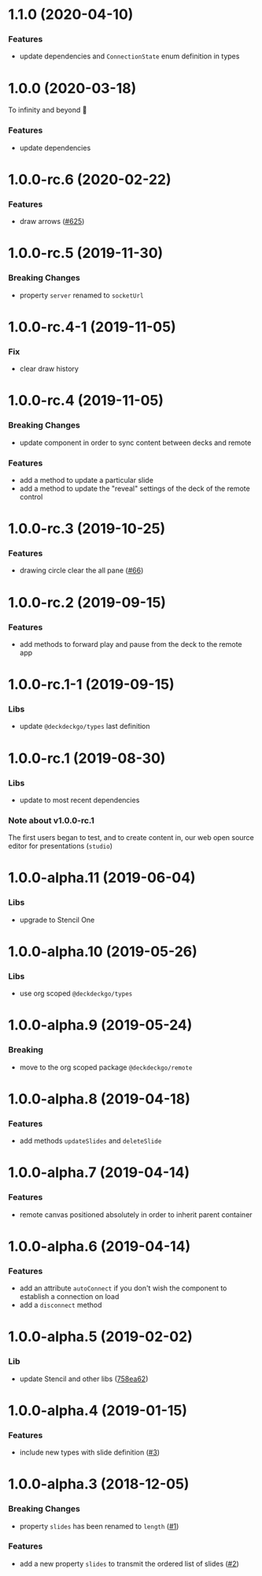 <a name="1.1.0"></a>

# 1.1.0 (2020-04-10)

### Features

- update dependencies and `ConnectionState` enum definition in types

<a name="1.0.0"></a>

# 1.0.0 (2020-03-18)

To infinity and beyond 🚀

### Features

- update dependencies

<a name="1.0.0-rc.6"></a>

# 1.0.0-rc.6 (2020-02-22)

### Features

- draw arrows ([#625](https://github.com/deckgo/deckdeckgo/issues/625))

<a name="1.0.0-rc.5"></a>

# 1.0.0-rc.5 (2019-11-30)

### Breaking Changes

- property `server` renamed to `socketUrl`

<a name="1.0.0-rc.4-1"></a>

# 1.0.0-rc.4-1 (2019-11-05)

### Fix

- clear draw history

<a name="1.0.0-rc.4"></a>

# 1.0.0-rc.4 (2019-11-05)

### Breaking Changes

- update component in order to sync content between decks and remote

### Features

- add a method to update a particular slide
- add a method to update the "reveal" settings of the deck of the remote control

<a name="1.0.0-rc.3"></a>

# 1.0.0-rc.3 (2019-10-25)

### Features

- drawing circle clear the all pane
  ([#66](https://github.com/deckgo/deckdeckgo/issues/66))

<a name="1.0.0-rc.2"></a>

# 1.0.0-rc.2 (2019-09-15)

### Features

- add methods to forward play and pause from the deck to the remote app

<a name="1.0.0-rc.1-1"></a>

# 1.0.0-rc.1-1 (2019-09-15)

### Libs

- update `@deckdeckgo/types` last definition

<a name="1.0.0-rc.1"></a>

# 1.0.0-rc.1 (2019-08-30)

### Libs

- update to most recent dependencies

### Note about v1.0.0-rc.1

The first users began to test, and to create content in, our web open source
editor for presentations (`studio`)

<a name="1.0.0-alpha.11"></a>

# 1.0.0-alpha.11 (2019-06-04)

### Libs

- upgrade to Stencil One

<a name="1.0.0-alpha.10"></a>

# 1.0.0-alpha.10 (2019-05-26)

### Libs

- use org scoped `@deckdeckgo/types`

<a name="1.0.0-alpha.9"></a>

# 1.0.0-alpha.9 (2019-05-24)

### Breaking

- move to the org scoped package `@deckdeckgo/remote`

<a name="1.0.0-alpha.8"></a>

# 1.0.0-alpha.8 (2019-04-18)

### Features

- add methods `updateSlides` and `deleteSlide`

<a name="1.0.0-alpha.7"></a>

# 1.0.0-alpha.7 (2019-04-14)

### Features

- remote canvas positioned absolutely in order to inherit parent container

<a name="1.0.0-alpha.6"></a>

# 1.0.0-alpha.6 (2019-04-14)

### Features

- add an attribute `autoConnect` if you don't wish the component to establish a
  connection on load
- add a `disconnect` method

<a name="1.0.0-alpha.5"></a>

# 1.0.0-alpha.5 (2019-02-02)

### Lib

- update Stencil and other libs
  ([758ea62](https://github.com/deckgo/deckdeckgo-remote/commit/758ea62c884a67195753f805088d11e43a516873))

<a name="1.0.0-alpha.4"></a>

# 1.0.0-alpha.4 (2019-01-15)

### Features

- include new types with slide definition
  ([#3](https://github.com/deckgo/deckdeckgo-remote/issues/3))

<a name="1.0.0-alpha.3"></a>

# 1.0.0-alpha.3 (2018-12-05)

### Breaking Changes

- property `slides` has been renamed to `length`
  ([#1](https://github.com/deckgo/deckdeckgo-remote/issues/1))

### Features

- add a new property `slides` to transmit the ordered list of slides
  ([#2](https://github.com/deckgo/deckdeckgo-remote/issues/2))
